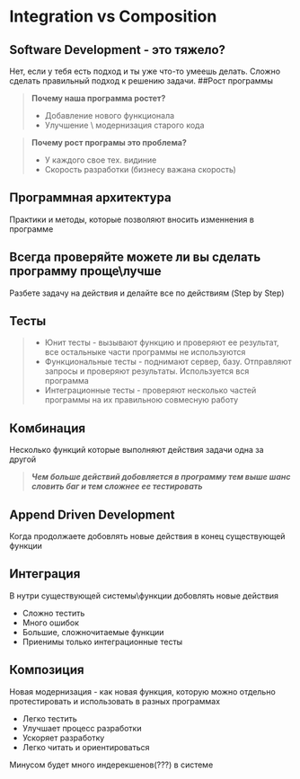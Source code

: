 # Integration vs Composition
## Software Development - это тяжело?
 Нет, если у тебя есть подход и ты уже что-то умеешь делать. Сложно сделать правильный подход к решению задачи.
##Рост программы
> **Почему наша программа ростет?**
> - Добавление нового функционала
> - Улучшение \ модернизация старого кода

> **Почему рост програмы это проблема?**
> - У каждого свое тех. видиние
> - Скорость разработки (бизнесу важана скорость)

## Программная архитектура
Практики и методы, которые позволяют вносить изменнения в программе

## Всегда проверяйте можете ли вы сделать программу проще\лучше
Разбете задачу на действия и делайте все по действиям (Step by Step)

## Тесты
> - Юнит тесты - вызывают функцию и проверяют ее результат, все остальныке части программы не используются
> - Функциональные тесты - поднимают сервер, базу. Отправляют запросы и проверяют результаты. Используется вся программа
> - Интеграционные тесты - проверяют несколько частей программы на их правильною совмесную работу

## Кoмбинация
Несколько функций которые выполняют действия задачи одна за другой

> ***Чем больше действий добовляется в программу тем выше шанс словить баг и тем сложнее ее тестировать***

## Append  Driven Development
Когда продолжаете добовлять новые действия в конец существующей функции

## Интеграция
В нутри существующей системы\функции добовлять новые действия
- Сложно тестить
- Много ошибок
- Большие, сложночитаемые функции
- Приенимы только интеграционные тесты 

## Композиция
Новая модернизация -  как новая функция, которую можно отдельно протестировать и использовать в разных программах

- Легко тестить
- Улучшает процесс разработки
- Ускоряет разработку
- Легко читать и ориентироваться

Минусом будет много индерекшенов(???) в системе 
 


